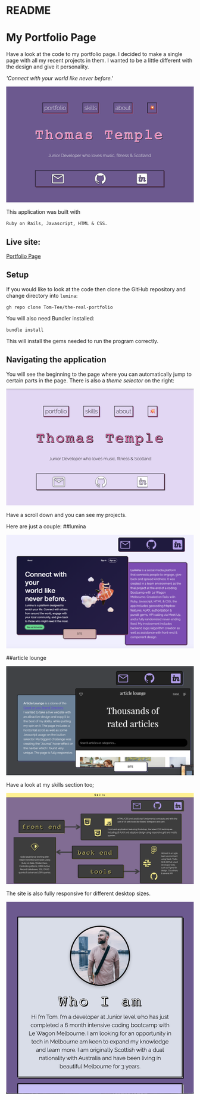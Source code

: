 # README
# My Portfolio Page

Have a look at the code to my portfolio page. I decided to make a single page with all my recent projects in them. I wanted to be a little different with the design and give it personality. 

*'Connect with your world like never before.'*

![UI - Home](docs/home.png)

This application was built with
```
Ruby on Rails, Javascript, HTML & CSS.
```

## Live site:

[Portfolio Page](https:/www.thomastemple.dev/)

## Setup

If you would like to look at the code then clone the GitHub repository and change directory into `lumina`:
```
gh repo clone Tom-Tee/the-real-portfolio
```

You will also need Bundler installed:
```
bundle install
```
This will install the gems needed to run the program correctly.

## Navigating the application

You will see the beginning to the page where you can automatically jump to certain parts in the page. There is also a *theme selector* on the right:

![UI - toggle](docs/home-toggle.png)

Have a scroll down and you can see my projects.

Here are just a couple:
##lumina

![UI - lumina](docs/lumina.png)

##article lounge

![UI - article](docs/article.png)

Have a look at my skills section too;

![UI - article](docs/skills.png)

The site is also fully responsive for different desktop sizes.

![UI - response](docs/response.png)
